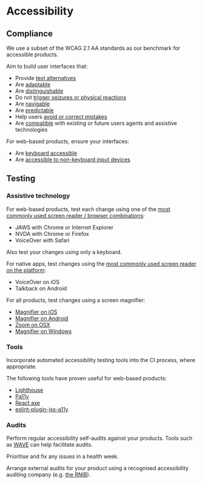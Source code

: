 # Accessibility

## Compliance

We use a subset of the WCAG 2.1 AA standards as our benchmark for accessible products.

Aim to build user interfaces that:

- Provide [text alternatives](https://www.w3.org/TR/WCAG21/#text-alternatives)
- Are [adaptable](https://www.w3.org/TR/WCAG21/#adaptable)
- Are [distinguishable](https://www.w3.org/TR/WCAG21/#distinguishable)
- Do not [trigger seizures or physical reactions](https://www.w3.org/TR/WCAG21/#seizures-and-physical-reactions)
- Are [navigable](https://www.w3.org/TR/WCAG21/#navigable)
- Are [predictable](https://www.w3.org/TR/WCAG21/#navigable)
- Help users [avoid or correct mistakes](https://www.w3.org/TR/WCAG21/#input-assistance)
- Are [compatible][] with existing or future users agents and assistive technologies

[compatible]: (https://www.w3.org/TR/WCAG21/#compatible)

For web-based products, ensure your interfaces:

- Are [keyboard accessible](https://www.w3.org/TR/WCAG21/#compatible)
- Are [accessible to non-keyboard input devices](https://www.w3.org/TR/WCAG21/#input-modalities)

## Testing

### Assistive technology

For web-based products, test each change using one of the [most commonly used screen reader / browser combinations](https://webaim.org/projects/screenreadersurvey8/#browsercombos):

- JAWS with Chrome or Internet Explorer
- NVDA with Chrome or Firefox
- VoiceOver with Safari

Also test your changes using only a keyboard.

For native apps, test changes using the [most commonly used screen reader on the platform](https://webaim.org/projects/screenreadersurvey8/#mobilescreenreaders):

- VoiceOver on iOS
- Talkback on Android

For all products, test changes using a screen magnifier:

- [Magnifier on iOS](https://support.apple.com/en-gb/HT209517)
- [Magnifier on Android](https://support.google.com/accessibility/android/answer/6006949?hl=en-GB)
- [Zoom on OSX](https://support.apple.com/en-gb/guide/mac-help/mh40579/10.15/mac/10.15)
- [Magnifier on Windows](https://support.microsoft.com/en-gb/help/11542/windows-use-magnifier-to-make-things-easier-to-see)

### Tools

Incorporate automated accessibility testing tools into the CI process, where appropriate.

The following tools have proven useful for web-based products:

- [Lighthouse](https://developers.google.com/web/tools/lighthouse)
- [Pa11y](https://pa11y.org/)
- [React axe](https://github.com/dequelabs/react-axe)
- [eslint-plugin-jsx-a11y](https://www.npmjs.com/package/eslint-plugin-jsx-a11y)

### Audits

Perform regular accessibility self-audits against your products. Tools such as [WAVE](https://wave.webaim.org/) can help facilitate audits.

Prioritise and fix any issues in a health week.

Arrange external audits for your product using a recognised accessibility auditing company (e.g. [the RNIB](https://www.rnib.org.uk/rnib-business/website-and-apps)).
